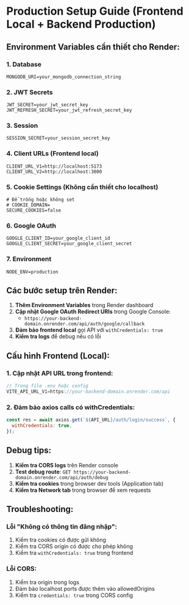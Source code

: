 # Production Setup Guide (Frontend Local + Backend Production)

## Environment Variables cần thiết cho Render:

### 1. Database

```
MONGODB_URI=your_mongodb_connection_string
```

### 2. JWT Secrets

```
JWT_SECRET=your_jwt_secret_key
JWT_REFRESH_SECRET=your_jwt_refresh_secret_key
```

### 3. Session

```
SESSION_SECRET=your_session_secret_key
```

### 4. Client URLs (Frontend local)

```
CLIENT_URL_V1=http://localhost:5173
CLIENT_URL_V2=http://localhost:3000
```

### 5. Cookie Settings (Không cần thiết cho localhost)

```
# Để trống hoặc không set
# COOKIE_DOMAIN=
SECURE_COOKIES=false
```

### 6. Google OAuth

```
GOOGLE_CLIENT_ID=your_google_client_id
GOOGLE_CLIENT_SECRET=your_google_client_secret
```

### 7. Environment

```
NODE_ENV=production
```

## Các bước setup trên Render:

1. **Thêm Environment Variables** trong Render dashboard
2. **Cập nhật Google OAuth Redirect URIs** trong Google Console:
   - `https://your-backend-domain.onrender.com/api/auth/google/callback`
3. **Đảm bảo frontend local** gọi API với `withCredentials: true`
4. **Kiểm tra logs** để debug nếu có lỗi

## Cấu hình Frontend (Local):

### 1. Cập nhật API URL trong frontend:

```javascript
// Trong file .env hoặc config
VITE_API_URL_V1=https://your-backend-domain.onrender.com/api
```

### 2. Đảm bảo axios calls có withCredentials:

```javascript
const res = await axios.get(`${API_URL}/auth/login/success`, {
  withCredentials: true,
});
```

## Debug tips:

1. **Kiểm tra CORS logs** trên Render console
2. **Test debug route**: `GET https://your-backend-domain.onrender.com/api/auth/debug`
3. **Kiểm tra cookies** trong browser dev tools (Application tab)
4. **Kiểm tra Network tab** trong browser để xem requests

## Troubleshooting:

### Lỗi "Không có thông tin đăng nhập":

1. Kiểm tra cookies có được gửi không
2. Kiểm tra CORS origin có được cho phép không
3. Kiểm tra `withCredentials: true` trong frontend

### Lỗi CORS:

1. Kiểm tra origin trong logs
2. Đảm bảo localhost ports được thêm vào allowedOrigins
3. Kiểm tra `credentials: true` trong CORS config
